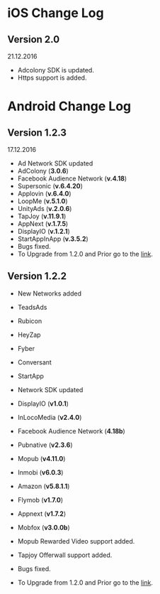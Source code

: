 # iOS Change Log
## Version 2.0
21.12.2016 
* Adcolony SDK is updated.
* Https support is added.

# Android Change Log
## Version 1.2.3
17.12.2016
* Ad Network SDK updated
 * AdColony (**3.0.6**)
 * Facebook Audience Network (**v.4.18**)
 * Supersonic (**v.6.4.20**)
 * Applovin (**v.6.4.0**)
 * LoopMe (**v.5.1.0**)
 * UnityAds (**v.2.0.6**)
 * TapJoy (**v.11.9.1**)
 * AppNext (**v.1.7.5**)
 * DisplayIO (**v.1.2.1**)
 * StartAppInApp (**v.3.5.2**)
* Bugs fixed.
* To Upgrade from 1.2.0 and Prior go to the [link].

[link]: https://github.com/admost/AMR/blob/master/Android_Integration/version_1.2.3/README.md

## Version 1.2.2
* New Networks added
 * TeadsAds
 * Rubicon
 * HeyZap
 * Fyber
 * Conversant
 * StartApp

* Network SDK updated
 * DisplayIO (**v1.0.1**)
 * InLocoMedia (**v2.4.0**)
 * Facebook Audience Network (**4.18b**)
 * Pubnative (**v2.3.6**)
 * Mopub (**v4.11.0**)
 * Inmobi (**v6.0.3**)
 * Amazon (**v5.8.1.1**)
 * Flymob (**v1.7.0**)
 * Appnext (**v1.7.2**)
 * Mobfox (**v3.0.0b**)

* Mopub Rewarded Video support added.
* Tapjoy Offerwall support added.
* Bugs fixed.
* To Upgrade from 1.2.0 and Prior go to the [link].

[link]:https://github.com/admost/AMR/tree/master/Android_Integration/version_1.2.2#upgrading-from-120-and-prior
